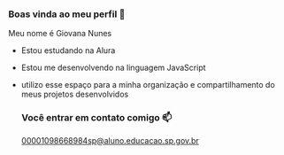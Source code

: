 ### Boas vinda ao meu perfil 💙

Meu nome é Giovana Nunes 

- Estou estudando na Alura
- Estou me desenvolvendo na linguagem JavaScript
- utilizo esse espaço para a minha organização e compartilhamento do meus projetos desenvolvidos

  ### Você entrar em contato comigo 📫

  00001098668984sp@aluno.educacao.sp.gov.br

